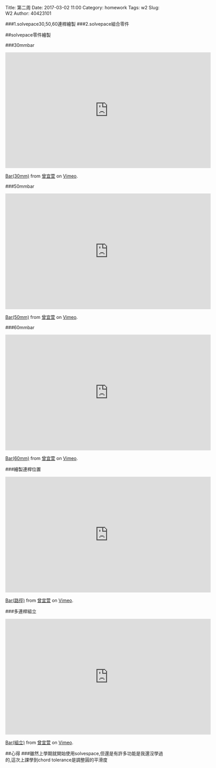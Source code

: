 Title: 第二周
Date: 2017-03-02 11:00
Category: homework
Tags: w2
Slug: W2
Author: 40423101

###1.solvepace30,50,60連桿繪製
###2.solvepace組合零件

<!-- PELICAN_END_SUMMARY -->
##solvepace零件繪製

###30mmbar

<iframe src="https://player.vimeo.com/video/206412342" width="640" height="360" frameborder="0" webkitallowfullscreen mozallowfullscreen allowfullscreen></iframe>
<p><a href="https://vimeo.com/206412342">Bar(30mm)</a> from <a href="https://vimeo.com/user44207266">曾宜萱</a> on <a href="https://vimeo.com">Vimeo</a>.</p>

###50mmbar

<iframe src="https://player.vimeo.com/video/206419911" width="640" height="360" frameborder="0" webkitallowfullscreen mozallowfullscreen allowfullscreen></iframe>
<p><a href="https://vimeo.com/206419911">Bar(50mm)</a> from <a href="https://vimeo.com/user44207266">曾宜萱</a> on <a href="https://vimeo.com">Vimeo</a>.</p>

###60mmbar

<iframe src="https://player.vimeo.com/video/206420107" width="640" height="360" frameborder="0" webkitallowfullscreen mozallowfullscreen allowfullscreen></iframe>
<p><a href="https://vimeo.com/206420107">Bar(60mm)</a> from <a href="https://vimeo.com/user44207266">曾宜萱</a> on <a href="https://vimeo.com">Vimeo</a>.</p>

###繪製連桿位置

<iframe src="https://player.vimeo.com/video/206420191" width="640" height="360" frameborder="0" webkitallowfullscreen mozallowfullscreen allowfullscreen></iframe>
<p><a href="https://vimeo.com/206420191">Bar(路徑)</a> from <a href="https://vimeo.com/user44207266">曾宜萱</a> on <a href="https://vimeo.com">Vimeo</a>.</p>

###多連桿組立

<iframe src="https://player.vimeo.com/video/206422841" width="640" height="360" frameborder="0" webkitallowfullscreen mozallowfullscreen allowfullscreen></iframe>
<p><a href="https://vimeo.com/206422841">Bar(組立)</a> from <a href="https://vimeo.com/user44207266">曾宜萱</a> on <a href="https://vimeo.com">Vimeo</a>.</p>

##心得
###雖然上學期就開始使用solvespace,但還是有許多功能是我還沒學過的,這次上課學到chord tolerance是調整圓的平滑度
